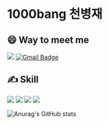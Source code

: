 # 1000bang 천병재
## 😄 Way to meet me

<a href="https://1000bang.notion.site/1000bang-Blog-48801187d2a8458bbc73f9a459a1d9b5"><img src="https://img.shields.io/badge/NotionBlog-000000?style=for-the-badge&logo=Notion&logoColor=white"/></a>
[![Gmail Badge](https://img.shields.io/badge/Gmail-d14836?style=flat-square&logo=Gmail&logoColor=white&link=mailto:bang920807@gmail.com)](mailto:bang920807@gmail.com)

## ✍️ Skill


<img src="https://img.shields.io/badge/SpringBoot-6DB33F?style=for-the-badge&logo=SpringBoot&logoColor=black"/>
<img src="https://img.shields.io/badge/SpringSecurity-6DB33F?style=for-the-badge&logo=SpringSecurity&logoColor=black"/>
<img src="https://img.shields.io/badge/Flutter-02569B?style=for-the-badge&logo=Flutter&logoColor=black"/>
<img src="https://img.shields.io/badge/Mysql-4479A1?style=for-the-badge&logo=MySQL&logoColor=black"/>


![Anurag's GitHub stats](https://github-readme-stats.vercel.app/api?username=1000bang&show_icons=true&theme=radical)
